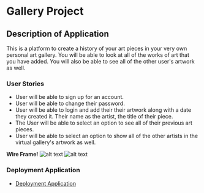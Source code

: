 # Gallery Project 

## Description of Application 
This is a platform to create a history of your art pieces in your very own personal art gallery. You will be able to look at all of the works of art that you have added.  You will also be able to see all of the other user's artwork as well. 

### User Stories 
- User will be able to sign up for an account. 
- User will be able to change their password. 
- User will be able to login and add their their artwork along with a date they created it. Their name as the artist, the title of their piece. 
- The User will be able to select an option to see all of their previous art pieces.   
- User will be able to select an option to show all of the other artists in the virtual gallery's artwork as well. 


**Wire Frame!** 
![alt text](https://i.imgur.com/PBZynmK.jpeg "Picture Text")
![alt text](https://i.imgur.com/ba5wwDp.jpeg "Picture Text")

### Deployment Application 
- [Deployment Application](https://mauramaybe11.github.io/gallery-project/)